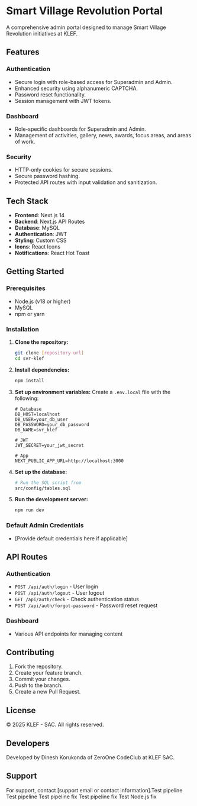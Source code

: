 # Smart Village Revolution Portal

A comprehensive admin portal designed to manage Smart Village Revolution initiatives at KLEF.

## Features

### Authentication
- Secure login with role-based access for Superadmin and Admin.
- Enhanced security using alphanumeric CAPTCHA.
- Password reset functionality.
- Session management with JWT tokens.

### Dashboard
- Role-specific dashboards for Superadmin and Admin.
- Management of activities, gallery, news, awards, focus areas, and areas of work.

### Security
- HTTP-only cookies for secure sessions.
- Secure password hashing.
- Protected API routes with input validation and sanitization.

## Tech Stack

- **Frontend**: Next.js 14
- **Backend**: Next.js API Routes
- **Database**: MySQL
- **Authentication**: JWT
- **Styling**: Custom CSS
- **Icons**: React Icons
- **Notifications**: React Hot Toast

## Getting Started

### Prerequisites
- Node.js (v18 or higher)
- MySQL
- npm or yarn

### Installation

1. **Clone the repository:**
   ```bash
   git clone [repository-url]
   cd svr-klef
   ```

2. **Install dependencies:**
   ```bash
   npm install
   ```

3. **Set up environment variables:**
   Create a `.env.local` file with the following:
   ```env
   # Database
   DB_HOST=localhost
   DB_USER=your_db_user
   DB_PASSWORD=your_db_password
   DB_NAME=svr_klef

   # JWT
   JWT_SECRET=your_jwt_secret

   # App
   NEXT_PUBLIC_APP_URL=http://localhost:3000
   ```

4. **Set up the database:**
   ```bash
   # Run the SQL script from
   src/config/tables.sql
   ```

5. **Run the development server:**
   ```bash
   npm run dev
   ```

### Default Admin Credentials
- [Provide default credentials here if applicable]



## API Routes

### Authentication
- `POST /api/auth/login` - User login
- `POST /api/auth/logout` - User logout
- `GET /api/auth/check` - Check authentication status
- `POST /api/auth/forgot-password` - Password reset request

### Dashboard
- Various API endpoints for managing content

## Contributing

1. Fork the repository.
2. Create your feature branch.
3. Commit your changes.
4. Push to the branch.
5. Create a new Pull Request.

## License

© 2025 KLEF - SAC. All rights reserved.

## Developers

Developed by Dinesh Korukonda of ZeroOne CodeClub at KLEF SAC.

## Support

For support, contact [support email or contact information].Test pipeline
Test pipeline
Test pipeline fix
Test pipeline fix
Test Node.js fix
